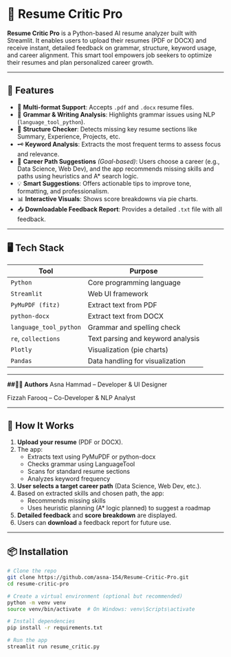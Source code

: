 # 📄 Resume Critic Pro

**Resume Critic Pro** is a Python-based AI resume analyzer built with Streamlit. It enables users to upload their resumes (PDF or DOCX) and receive instant, detailed feedback on grammar, structure, keyword usage, and career alignment. This smart tool empowers job seekers to optimize their resumes and plan personalized career growth.

---

## 🚀 Features

- 📂 **Multi-format Support**: Accepts `.pdf` and `.docx` resume files.
- 🧠 **Grammar & Writing Analysis**: Highlights grammar issues using NLP (`language_tool_python`).
- 🧱 **Structure Checker**: Detects missing key resume sections like Summary, Experience, Projects, etc.
- 🗝️ **Keyword Analysis**: Extracts the most frequent terms to assess focus and relevance.
- 🎯 **Career Path Suggestions** *(Goal-based)*: Users choose a career (e.g., Data Science, Web Dev), and the app recommends missing skills and paths using heuristics and A* search logic.
- 💡 **Smart Suggestions**: Offers actionable tips to improve tone, formatting, and professionalism.
- 📊 **Interactive Visuals**: Shows score breakdowns via pie charts.
- 📥 **Downloadable Feedback Report**: Provides a detailed `.txt` file with all feedback.

---

## 🖥️ Tech Stack

| Tool | Purpose |
|------|---------|
| `Python` | Core programming language |
| `Streamlit` | Web UI framework |
| `PyMuPDF (fitz)` | Extract text from PDF |
| `python-docx` | Extract text from DOCX |
| `language_tool_python` | Grammar and spelling check |
| `re`, `collections` | Text parsing and keyword analysis |
| `Plotly` | Visualization (pie charts) |
| `Pandas` | Data handling for visualization |

---

**##👩‍💻 Authors**
Asna Hammad – Developer & UI Designer

Fizzah Farooq – Co-Developer & NLP Analyst

---

## 🧭 How It Works

1. **Upload your resume** (PDF or DOCX).
2. The app:
   - Extracts text using PyMuPDF or python-docx
   - Checks grammar using LanguageTool
   - Scans for standard resume sections
   - Analyzes keyword frequency
3. **User selects a target career path** (Data Science, Web Dev, etc.).
4. Based on extracted skills and chosen path, the app:
   - Recommends missing skills
   - Uses heuristic planning (A* logic planned) to suggest a roadmap
5. **Detailed feedback** and **score breakdown** are displayed.
6. Users can **download** a feedback report for future use.

---

## 📦 Installation

```bash
# Clone the repo
git clone https://github.com/asna-154/Resume-Critic-Pro.git
cd resume-critic-pro

# Create a virtual environment (optional but recommended)
python -m venv venv
source venv/bin/activate  # On Windows: venv\Scripts\activate

# Install dependencies
pip install -r requirements.txt

# Run the app
streamlit run resume_critic.py
